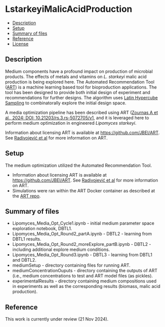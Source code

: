 # LstarkeyiMalicAcidProduction

- [Description](#description)
- [Setup](#setup)
- [Summary of files](#summary-of-files)
- [Reference](#reference)
- [License](#license)

## Description

Medium components have a profound impact on production of microbial products. The effects of metals and vitamins on *L. starkeyi* malic acid production is being explored here. The Automated Recommendation Tool ([ART](https://www.nature.com/articles/s41467-020-18008-4)) is a machine learning based tool for bioproduction applications. The tool has been designed to provide both initial design of experiment and recommendations for further designs. The algorithm uses [Latin Hypercube Sampling](https://en.wikipedia.org/wiki/Latin_hypercube_sampling) to combinatorally explore the initial design space. 

A media optimization pipeline has been described using ART ([Zournas A et al., 2024: DOI: 10.21203/rs.3.rs-5072705/v1](https://www.researchsquare.com/article/rs-5072705/v1), and it is leveraged here to perform medium optimization in engineered _Lipomyces starkeyi_. 

Information about licensing ART is available at https://github.com/JBEI/ART. See [Radivojević et al](https://www.nature.com/articles/s41467-020-18008-4) for more information on ART. 


## Setup

The medium optimization utilized the Automated Recommendation Tool. 

* Information about licensing ART is available at https://github.com/JBEI/ART. See [Radivojević et al](https://www.nature.com/articles/s41467-020-18008-4) for more information on ART.
* Simulations were ran within the ART Docker container as described at the [ART repo](https://github.com/JBEI/ART). 

## Summary of files


* Lipomyces_Media_Opt_Cycle1.ipynb - initial medium parameter space exploration notebook, DBTL1. 
* Lipomyces_Media_Opt_Round2_partA.ipynb - DBTL2 - learning from DBTL1 results. 
* Lipomyces_Media_Opt_Round2_moreExplore_partB.ipynb - DBTL2 - including additional explore medium conditions. 
* Lipomyces_Media_Opt_Round3.ipynb - DBTL3 - learning from DBTL1 and DBTL2.
* mediumSetup - directory containing files for running ART.
* mediumConcentrationOuputs - directory containing the outputs of ART (i.e., medium concentrations to test and ART model files (as pickles).
* experimentalResults - directory containing medium compositions used in experiments as well as the corresponding results (biomass, malic acid production). 


## Reference

This work is currently under review (21 Nov 2024). 

